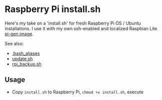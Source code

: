 # Raspberry Pi install.sh
Here's my take on a 'install.sh' for fresh Raspberry Pi OS / Ubuntu installations. I use it with my own ssh-enabled and localized Raspbian Lite [pi-gen image](https://gist.github.com/lmzdev/5deeadfa508897543b1d448f1b96c3a9).

See also:
- [.bash_aliases](https://gist.github.com/lmzdev/41f545d9eb93c66d1ef72658ed7026c7)
- [update.sh](https://gist.github.com/lmzdev/21b683d4461f821107bced42a9d801fb)
- [rpi_backup.sh](https://gist.github.com/lmzdev/af788cb72631404cc49bafe84ab83c89)



## Usage
- Copy ```install.sh``` to Raspberry Pi, ```chmod +x install.sh```, execute
